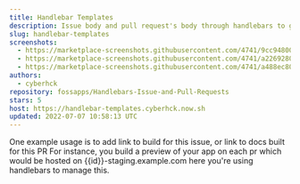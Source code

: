 ```yaml
---
title: Handlebar Templates
description: Issue body and pull request's body through handlebars to generate new bodies
slug: handlebar-templates
screenshots:
  - https://marketplace-screenshots.githubusercontent.com/4741/9cc94800-a642-11e9-9e44-3a6791c11e3b
  - https://marketplace-screenshots.githubusercontent.com/4741/a2269280-a642-11e9-819b-e0afe442db67
  - https://marketplace-screenshots.githubusercontent.com/4741/a488ec80-a642-11e9-85d4-f74be5aa0f90
authors:
  - cyberhck
repository: fossapps/Handlebars-Issue-and-Pull-Requests
stars: 5
host: https://handlebar-templates.cyberhck.now.sh
updated: 2022-07-07 10:58:13 UTC
---
```


One example usage is to add link to build for this issue, or link to docs built for this PR
For instance, you build a preview of your app on each pr which would be hosted on {{id}}-staging.example.com here you're using handlebars to manage this.
